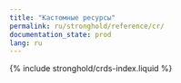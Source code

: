 ```yaml
---
title: "Кастомные ресурсы"
permalink: ru/stronghold/reference/cr/
documentation_state: prod
lang: ru
---
```


{% include stronghold/crds-index.liquid %}
